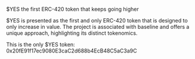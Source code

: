 $YES the first ERC-420 token that keeps going higher

$YES is presented as the first and only ERC-420 token that is designed to only increase in value. The project is associated with baseline and offers a unique approach, highlighting its distinct tokenomics.

This is the only $YES token:
0x20fE91f17ec9080E3caC2d688b4EcB48C5aC3a9C
